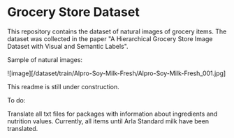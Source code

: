 # Grocery Store Dataset

This repository contains the dataset of natural images of grocery items. The dataset was collected in the paper "A Hierarchical Grocery Store Image Dataset with Visual and Semantic Labels".

Sample of natural images:

![image][/dataset/train/Alpro-Soy-Milk-Fresh/Alpro-Soy-Milk-Fresh_001.jpg]


This readme is still under construction.

To do:

Translate all txt files for packages with information about ingredients and nutrition values. Currently, all items until Arla Standard milk have been translated.
